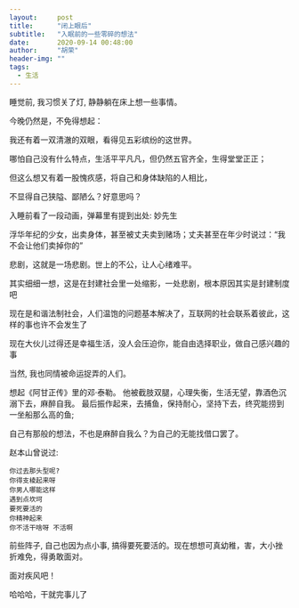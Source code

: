 ```yaml
---
layout:     post
title:      "闭上眼后"
subtitle:   "入眠前的一些零碎的想法"
date:       2020-09-14 00:48:00
author:     "胡荣"
header-img: ""
tags:
  - 生活
---
```


睡觉前, 我习惯关了灯, 静静躺在床上想一些事情。

今晚仍然是，不免得想起：

我还有着一双清澈的双眼，看得见五彩缤纷的这世界。

哪怕自己没有什么特点，生活平平凡凡，但仍然五官齐全，生得堂堂正正；

但这么想又有着一股愧疚感，将自己和身体缺陷的人相比，

不显得自己狭隘、鄙陋么？好意思吗？

入睡前看了一段动画，弹幕里有提到出处: 妙先生

浮华年纪的少女，出卖身体，甚至被丈夫卖到赌场；丈夫甚至在年少时说过：“我不会让他们卖掉你的”

悲剧，这就是一场悲剧。世上的不公，让人心绪难平。

其实细细一想，这是在封建社会里一处缩影，一处悲剧，根本原因其实是封建制度吧

现在是和谐法制社会，人们温饱的问题基本解决了，互联网的社会联系着彼此，这样的事也许不会发生了

现在大伙儿过得还是幸福生活，没人会压迫你，能自由选择职业，做自己感兴趣的事

当然, 我也同情被命运捉弄的人们。

想起《阿甘正传》里的邓·泰勒。
他被截肢双腿，心理失衡，生活无望，靠酒色沉溺下去，麻醉自我。
最后振作起来，去捕鱼，保持耐心，坚持下去，终究能捞到一坐船那么高的鱼;

自己有那般的想法，不也是麻醉自我么？为自己的无能找借口罢了。

赵本山曾说过:
```
你过去那头型呢?
你得支棱起来呀
你男人哪能这样
遇到点坎坷
要死要活的
你精神起来
你不活干啥呀 不活啊
```

前些阵子, 自己也因为点小事, 搞得要死要活的。现在想想可真幼稚，害，大小挫折难免，得勇敢面对。

面对疾风吧！

哈哈哈，干就完事儿了